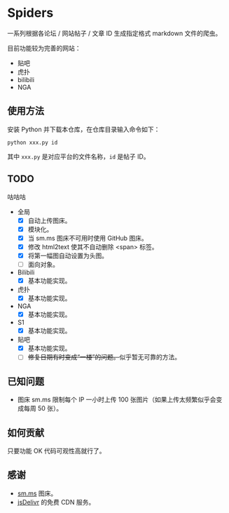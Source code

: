 # Spiders
一系列根据各论坛 / 网站帖子 / 文章 ID 生成指定格式 markdown 文件的爬虫。

目前功能较为完善的网站：
- 贴吧
- 虎扑
- bilibili
- NGA

## 使用方法
安装 Python 并下载本仓库，在仓库目录输入命令如下：
```shell
python xxx.py id
```
其中 `xxx.py` 是对应平台的文件名称，`id` 是帖子 ID。


## TODO
咕咕咕
- 全局
  - [x] 自动上传图床。
  - [x] 模块化。
  - [x] 当 sm.ms 图床不可用时使用 GitHub 图床。
  - [x] 修改 html2text 使其不自动删除 \<span\> 标签。
  - [x] 将第一幅图自动设置为头图。
  - [ ] 面向对象。
- Bilibili
  - [x] 基本功能实现。
- 虎扑
  - [x] 基本功能实现。
- NGA
  - [x] 基本功能实现。
- S1
  - [x] 基本功能实现。
- 贴吧
  - [x] 基本功能实现。
  - [ ] <del>修复日期有时变成“一楼”的问题。</del>似乎暂无可靠的方法。

## 已知问题
- 图床 sm.ms 限制每个 IP 一小时上传 100 张图片（如果上传太频繁似乎会变成每周 50 张）。

## 如何贡献
只要功能 OK 代码可观性高就行了。

## 感谢
- [sm.ms](https://sm.ms) 图床。
- [jsDelivr](https://www.jsdelivr.com/) 的免费 CDN 服务。